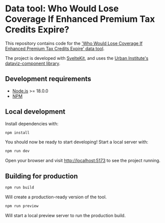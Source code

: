 # Data tool: Who Would Lose Coverage If Enhanced Premium Tax Credits Expire?

This repository contains code for the ['Who Would Lose Coverage If Enhanced Premium Tax Credits Expire' data tool](https://www.urban.org/data-tools/health-insurance-premium-tax-credit).

The project is developed with [SvelteKit](https://svelte.dev), and uses the [Urban Institute's dataviz-component library](https://urbaninstitute.github.io/dataviz-components).

## Development requirements

- [Node.js](https://nodejs.org/en/) >= 18.0.0
- [NPM](https://docs.npmjs.com/cli/v9/commands/npm)


## Local development 

Install dependencies with:

```bash
npm install
```

You should now be ready to start developing! Start a local server with:

```bash
npm run dev
```

Open your browser and visit [http://localhost:5173](http://localhost:5173) to see the project running.

## Building for production

```bash
npm run build
```

Will create a production-ready version of the tool.

```bash
npm run preview
```

Will start a local preview server to run the production build.


